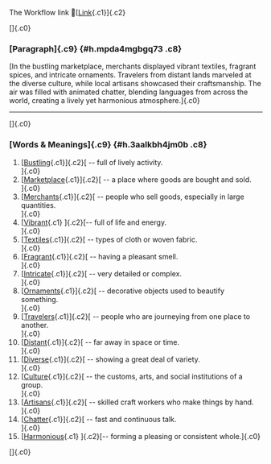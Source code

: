 The Workflow link
👏[[Link](https://www.google.com/url?q=http://www.google.com&sa=D&source=editors&ust=1759275597998944&usg=AOvVaw3LN21z0d_mD7RP5KSe_6-e){.c1}]{.c2}

[]{.c0}

### [Paragraph]{.c9} {#h.mpda4mgbgq73 .c8}

[In the bustling marketplace, merchants displayed vibrant textiles,
fragrant spices, and intricate ornaments. Travelers from distant lands
marveled at the diverse culture, while local artisans showcased their
craftsmanship. The air was filled with animated chatter, blending
languages from across the world, creating a lively yet harmonious
atmosphere.]{.c0}

------------------------------------------------------------------------

[]{.c0}

### [Words & Meanings]{.c9} {#h.3aalkbh4jm0b .c8}

1.  [[Bustling](https://www.google.com/url?q=http://www.google.com&sa=D&source=editors&ust=1759275597999500&usg=AOvVaw1nHDpe4Yk6RoPLuYYzqPew){.c1}]{.c2}[ --
    full of lively activity.\
    ]{.c0}
2.  [[Marketplace](https://www.google.com/url?q=http://www.google.com&sa=D&source=editors&ust=1759275597999615&usg=AOvVaw1tzCD2wGU2udc-tDIO9cYC){.c1}]{.c2}[ --
    a place where goods are bought and sold.\
    ]{.c0}
3.  [[Merchants](https://www.google.com/url?q=http://www.google.com&sa=D&source=editors&ust=1759275597999720&usg=AOvVaw1gvVvb560Kqkz-2kNwC2xk){.c1}]{.c2}[ --
    people who sell goods, especially in large quantities.\
    ]{.c0}
4.  [[Vibrant](https://www.google.com/url?q=http://www.google.com&sa=D&source=editors&ust=1759275597999832&usg=AOvVaw1ySY5hZh5G8LteFM0NJhE1){.c1}
    ]{.c2}[-- full of life and energy.\
    ]{.c0}
5.  [[Textiles](https://www.google.com/url?q=http://www.google.com&sa=D&source=editors&ust=1759275597999916&usg=AOvVaw1W2_Qzamv-r8mHvOhERHCb){.c1}]{.c2}[ --
    types of cloth or woven fabric.\
    ]{.c0}
6.  [[Fragrant](https://www.google.com/url?q=http://www.google.com&sa=D&source=editors&ust=1759275598000007&usg=AOvVaw1D1orxW_fNGVdujw6AuKk6){.c1}]{.c2}[ --
    having a pleasant smell.\
    ]{.c0}
7.  [[Intricate](https://www.google.com/url?q=http://www.google.com&sa=D&source=editors&ust=1759275598000094&usg=AOvVaw2K-wN-JO2SQ-eN6P7jk_Fq){.c1}]{.c2}[ --
    very detailed or complex.\
    ]{.c0}
8.  [[Ornaments](https://www.google.com/url?q=http://www.google.com&sa=D&source=editors&ust=1759275598000182&usg=AOvVaw3bE64JycyzkeoA5lvCInbL){.c1}]{.c2}[ --
    decorative objects used to beautify something.\
    ]{.c0}
9.  [[Travelers](https://www.google.com/url?q=http://www.google.com&sa=D&source=editors&ust=1759275598000284&usg=AOvVaw3pSjmNTqPCjltWrl7cz1jq){.c1}]{.c2}[ --
    people who are journeying from one place to another.\
    ]{.c0}
10. [[Distant](https://www.google.com/url?q=http://www.google.com&sa=D&source=editors&ust=1759275598000389&usg=AOvVaw0h007ZRqclSsvLonpAOgoc){.c1}]{.c2}[ --
    far away in space or time.\
    ]{.c0}
11. [[Diverse](https://www.google.com/url?q=http://www.google.com&sa=D&source=editors&ust=1759275598000475&usg=AOvVaw1ie0Hd4AXwHNrU7VNUR-J3){.c1}]{.c2}[ --
    showing a great deal of variety.\
    ]{.c0}
12. [[Culture](https://www.google.com/url?q=http://www.google.com&sa=D&source=editors&ust=1759275598000563&usg=AOvVaw2BPP3q0ZG7i5bZtAwakLLT){.c1}]{.c2}[ --
    the customs, arts, and social institutions of a group.\
    ]{.c0}
13. [[Artisans](https://www.google.com/url?q=http://www.google.com&sa=D&source=editors&ust=1759275598000674&usg=AOvVaw2tIzGZWXmMq68nDxc-6RtC){.c1}]{.c2}[ --
    skilled craft workers who make things by hand.\
    ]{.c0}
14. [[Chatter](https://www.google.com/url?q=http://www.google.com&sa=D&source=editors&ust=1759275598000792&usg=AOvVaw23nhYDK2Hb-atPkBKFzhz3){.c1}]{.c2}[ --
    fast and continuous talk.\
    ]{.c0}
15. [[Harmonious](https://www.google.com/url?q=http://www.google.com&sa=D&source=editors&ust=1759275598000878&usg=AOvVaw1xtVLzBzKxRQCCVGDf6hub){.c1}
    ]{.c2}[-- forming a pleasing or consistent whole.]{.c0}

[]{.c0}
